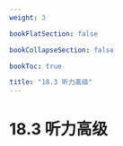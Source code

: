 ```yaml
---
weight: 3

bookFlatSection: false

bookCollapseSection: false

bookToc: true

title: "18.3 听力高级"
---
```


# 18.3 听力高级


